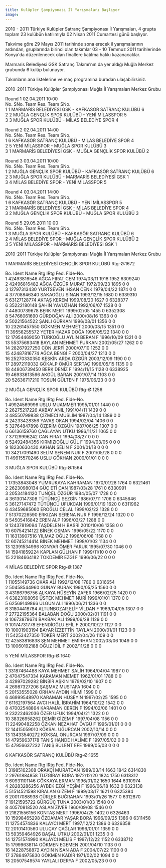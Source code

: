 ```yaml
---
title: Kulüpler Şampiyonası İl Yarışmaları Başlıyor
image:
---
```


2010 - 2011 Türkiye Kulüpler Satranç Şampiyonası İl Yarışmaları, 4 grupta toplam 23 kulübün katılımıyla 02 Nisan 2011 Cumartesi günü başlıyor.

Takvime göre 29 Mayıs 2011 tarihinde sona erecek il yarışmalarının ardından, gruplarında birinci olan takımlar 03 - 10 Temmuz 2011 tarihlerinde Konya'da düzenlenecek olan finallere katılma hakkı kazanacaklar.

Marmaris Belediyesi GSK Satranç Takımı’nın da yer aldığı Muğla Merkez grubunda 6 kulüp bulunuyor.

Takımların ana listelerine ve maç programına buradan ulaşabilirsiniz.


2010-2011 Türkiye Kulüpler Şampiyonası Muğla İl Yarışmaları Merkez Grubu	 

Round 1 	02.04.2011 10:00	 	 	 
No.	SNo.	Team	Res.	Team	SNo.  
1	1	MARMARİS BELEDİYESİ GSK	-	KAFKASÖR SATRANÇ KULÜBÜ	6  
2	2	MUĞLA GENÇLİK SPOR KULÜBÜ	-	YENİ MİLASSPOR	5  
3	3	MUĞLA SPOR KULÜBÜ	-	MİLAS BELEDİYE SPOR	4  

Round 2 	02.04.2011 14:00	 	 	   
No.	SNo.	Team	Res.	Team	SNo.  
1	6	KAFKASÖR SATRANÇ KULÜBÜ	-	MİLAS BELEDİYE SPOR	4    
2	5	YENİ MİLASSPOR	-	MUĞLA SPOR KULÜBÜ	3  
3	1	MARMARİS BELEDİYESİ GSK	-	MUĞLA GENÇLİK SPOR KULÜBÜ	2  

Round 3 	03.04.2011 10:00	 	 	  
No.	SNo.	Team	Res.	Team	SNo.  
1	2	MUĞLA GENÇLİK SPOR KULÜBÜ	-	KAFKASÖR SATRANÇ KULÜBÜ	6  
2	3	MUĞLA SPOR KULÜBÜ	-	MARMARİS BELEDİYESİ GSK	1  
3	4	MİLAS BELEDİYE SPOR	-	YENİ MİLASSPOR	5  

Round 4 	03.04.2011 14:00	 	 	   
No.	SNo.	Team	Res.	Team	SNo.  
1	6	KAFKASÖR SATRANÇ KULÜBÜ	-	YENİ MİLASSPOR	5  
2	1	MARMARİS BELEDİYESİ GSK	-	MİLAS BELEDİYE SPOR	4  
3	2	MUĞLA GENÇLİK SPOR KULÜBÜ	-	MUĞLA SPOR KULÜBÜ	3  

Round 5 	29.05.2011 10:00	 	 	   
No.	SNo.	Team	Res.	Team	SNo.  
1	3	MUĞLA SPOR KULÜBÜ	-	KAFKASÖR SATRANÇ KULÜBÜ	6  
2	4	MİLAS BELEDİYE SPOR	-	MUĞLA GENÇLİK SPOR KULÜBÜ	2  
3	5	YENİ MİLASSPOR	-	MARMARİS BELEDİYESİ GSK	1  


2010-2011 Türkiye Kulüpler Şampiyonası Muğla İl Yarışmaları Merkez Grubu	   

1 MARMARİS BELEDİYESİ GENÇLİK SPOR KULÜBÜ Rtg-Ø:1672	 	 	   

Bo.	Ident	Name	 	Rtg	IRtg	Fed.	Fide-No.  
1	42493816546	AĞCA FIRAT CEM	 	1974/03/11	1918	1952	6309240  
2	42496816482	AĞCA ÖZGÜR MURAT	 	1972/09/23	1895	0	0  
3	12797313430	YURTSEVEN İHSAN CENK	 	1979/04/22	1874	0	0  
4	37708846340	SAKAOĞLU SİNAN	 	1993/12/15	1680	0	6339310  
5	63127128774	AKTAŞ KEREM	 	1999/08/20	1627	0	6328377    
6	35222180148	ŞAHİN YAVUZHAN	 	1992/06/07	1528	0	0  
7	44800739678	BERK MERT	 	1999/02/05	1455	0	6352308  
8	54766061690	GÜRDOĞAN ALİ	 	2000/08/16	1363	0	0  
9	50221564522	ŞANLI GÜRKAN	 	1996/08/01	1356	0	0  
10	23261457550	GÖKMEN MEHMET	 	2000/03/15	1351	0	0  
11	39556255572	YETER HAZAR DOĞA	 	1996/05/22	1340	0	0  
12	17954469050	TÜRKOĞLU AYLİN BERAN	F	1996/10/09	1321	0	0  
13	55375693418	BAYLAN MEHMET FURKAN	 	2002/05/27	1262	0	0  
14	28267927250	CÖN JERFİ	 	2000/07/10	1252	0	0  
15	42487816774	AĞCA BENGİ	F	2000/04/27	1213	0	0  
16	25270330350	KESKİN ARDA ÖZGÜR	 	2003/12/09	1190	0	0  
17	28972119032	GÖKALP ÖMÜR SERTAÇ	 	1996/05/15	1135	0	0  
18	44806739450	BERK DENİZ	F	1994/11/15	1128	0	6338925  
19	46933613566	AKGÜL BARAN	 	2001/07/14	1103	0	0  
20	52636717210	TOSUN GÜLTEN	F	1975/06/23	0	0	0  


2 MUĞLA GENÇLİK SPOR KULÜBÜ Rtg-Ø:1256	 	 	 	 	   

Bo.	Ident	Name	 	Rtg	IRtg	Fed.	Fide-No.  
1	49924569996	USLU MUAMMER	 	1995/01/01	1440	0	0  
2	26275217226	AKBAY ANIL	 	1991/04/11	1439	0	0  
3	48550799838	ÇİZMECİ MÜSLİM	 	1987/04/14	1389	0	0  
4	24233428356	YAVAŞ OKAN	 	1994/02/04	1406	0	0  
5	32764847898	ÖZERİM ÖZGÜN	 	1987/06/25	1307	0	0  
6	66136159760	ÇAĞLAYAN UTKU	 	1986/11/21	1065	0	0  
7	37129996242	CAN FIRAT	 	1994/08/27	0	0	0  
8	52492484356	KIRMIZIOĞLU GÜL	F	1994/03/05	0	0	0  
9	18230630430	AKHAN SELİN	F	2001/01/18	0	0	0  
10	34217091490	SELİM SENEM NUR	F	2001/05/28	0	0	0  
11	49915570246	USLU GÖKHAN	 	2000/01/01	0	0	0  


3 MUĞLA SPOR KULÜBÜ Rtg-Ø:1564	 	 	 	 	   

Bo.	Ident	Name	 	Rtg	IRtg	Fed.	Fide-No.  
1	17353843048	YUMRUKAYA KAHRAMAN	 	1970/01/28	1764	0	6321461  
2	26230980134	GÜÇ ETİ CAN	 	1987/03/28	1761	0	6330991  
3	20534184120	TUNÇEL ÖZGÜR	 	1984/05/07	1728	0	0  
4	36130147308	TÜTÜNCÜ SEZGİN	 	1986/07/11	1706	0	6345646  
5	36127147472	TÜTÜNCÜ UFUKCAN	 	1996/01/19	1620	0	6311962  
6	43459685060	EROĞLU CELAL	 	1999/02/22	1328	0	0  
7	51370226590	ERKIZAN SERENA NUR	F	1996/12/24	1320	0	0  
8	54505416842	EREN ALP	 	1996/03/27	1288	0	0  
9	12437819094	TAŞDELEN H.BASRİ	 	2010/10/06	1258	0	0  
10	60754214122	BİNEK OSMAN	 	1996/05/22	1170	0	0  
11	16313907516	YILMAZ OĞUZ	 	1996/06/08	1158	0	0  
12	60745214414	BİNEK MEHMET	 	1998/01/02	1134	0	0  
13	12391534996	KONYAR ÖMER FARUK	 	1995/07/30	1046	0	0  
14	15941659224	KAPLAN GÜLHAN	F	1999/11/10	0	0	0  
15	22184664182	TOKDEMİR EZGİ	F	1996/06/22	0	0	0  


4 MİLAS BELEDİYE SPOR Rtg-Ø:1387	 	 	 	 	   

Bo.	Ident	Name	 	Rtg	IRtg	Fed.	Fide-No.  
1	11055149736	OKAR ALİ	 	1992/12/08	1786	0	6316654  
2	50458544960	GÜNAY BURAK	 	1990/05/25	1560	0	0  
3	43186796756	ALKAYA HÜSEYİN ZAFER	 	1966/02/25	1420	0	0  
4	63823108056	ÜSTEK MEHMET NURİ	 	1999/01/01	1370	0	0  
5	62569149866	ÜLGÜN ALİ	 	1990/06/21	1336	0	0  
6	31804418784	ALTUNBOZAR ELİF VİLDAN	F	1969/04/05	1307	0	0  
7	27722195364	BALABAN DOĞU	 	2000/02/01	1191	0	0  
8	10673879674	BAKBAK ALİ	 	1999/06/28	1129	0	0  
9	10174731778	EFENDİOĞLU EFİL	F	2000/10/27	1127	0	0  
10	10001903194	BAYAR İZZETTİN TAYLAN	 	2000/01/01	1123	0	0  
11	54253427350	TOKER MERT	 	2002/04/26	1109	0	0  
12	42583816838	ŞEN MEHMET EMİRHAN	 	2002/03/06	1049	0	0  
13	10060192188	OĞUZ İDİL	F	2002/11/28	0	0	0  


5 YENİ MİLASSPOR Rtg-Ø:1640	 	 	 	 	   

Bo.	Ident	Name	 	Rtg	IRtg	Fed.	Fide-No.  
1	33187464488	KAYA MEHMET SALİH	 	1964/04/04	1987	0	0  
2	47047547334	KARAMAN MEMET	 	1962/01/01	1788	0	0  
3	42997029282	BİNBİR AŞKIN	 	1979/02/10	1607	0	0  
4	26987327206	ŞAŞMAZ MUSTAFA	 	 	1604	0	0  
5	20153555028	ORHAN AYDIN HİLMİ	 	 	1599	0	0  
6	46999548970	KARAMAN HÜSEYİN	 	1997/02/25	1595	0	0  
7	61162197564	AVCI HALİL İBRAHİM	 	1964/10/22	1542	0	0  
8	47002548864	KARAMAN CEREN	F	1994/02/06	1401	0	0  
9	23222462036	ÖZER UFUK	 	1994/04/21	1322	0	0  
10	38326958262	DEMİR GİZEM	F	1997/04/08	1156	0	0  
11	22490482258	ÖZKAN NEZAHAT ÖVGÜ	F	1995/01/01	0	0	0  
12	14415059010	KÖKSAL UĞURCAN	 	2002/10/14	0	0	0  
13	13433540272	KÖKSAL ONURCAN	 	1997/07/09	0	0	0  
14	47959637178	TANIŞ HANDE HALİME	F	1997/05/02	0	0	0  
15	47956637232	TANIŞ BÜLENT EFE	 	1999/05/03	0	0	0  


6 KAFKASÖR SATRANÇ KULÜBÜ Rtg-Ø:1655	 	 	 	 	   

Bo.	Ident	Name	 	Rtg	IRtg	Fed.	Fide-No.  
1	31985162308	ORAKÇI MURATCAN	 	1989/03/14	1663	1842	6314830  
2	29761884858	TÜZGİRAY BORA	 	1972/12/20	1824	1750	6318312  
3	60931101146	GÖKKAYA ERMAN	 	1996/01/02	1650	1644	6310974  
4	28283286256	AYBEK EZGİ YEŞİM	F	1996/06/18	1632	0	6323138  
5	51514521598	KIRALAN GİZEM	F	1999/03/17	1621	0	6325394  
6	20017088938	GÜRLER BUĞRAHAN	 	1993/01/26	1577	0	6312870  
7	19121595722	GÜRGÜÇ TUNA	 	2003/01/03	1548	0	0  
8	40570818520	ASLAN ZİVER	 	1960/09/08	1546	0	0  
9	21821556156	KONTAŞ MERT	 	1996/04/25	1402	0	6326463  
10	15998465298	ÖZDAMAR YAŞAR BORA	 	1996/09/25	1386	0	6311458  
11	12754574836	KALAYCI MERT	 	1997/12/22	1386	0	6326358  
12	20101410560	ULUÇAY ÇAĞLAR	 	1996/01/01	1359	0	0  
13	59359464926	BAŞAL UTKU	 	2002/01/01	1235	0	0  
14	12751574990	KALAYCI  MELİS	F	1997/12/22	1152	0	6338712  
15	17999638114	GÖKMEN EGEMEN	 	2001/04/10	1133	0	0  
16	14228758872	AYDIN NİSAN ADA	F	2004/07/22	1100	0	0  
17	37864975830	GÖKMEN KADİR	 	1971/02/02	1094	0	0  
18	20507549574	YAYLALI DERYA	F	2002/05/23	0	0	0  
